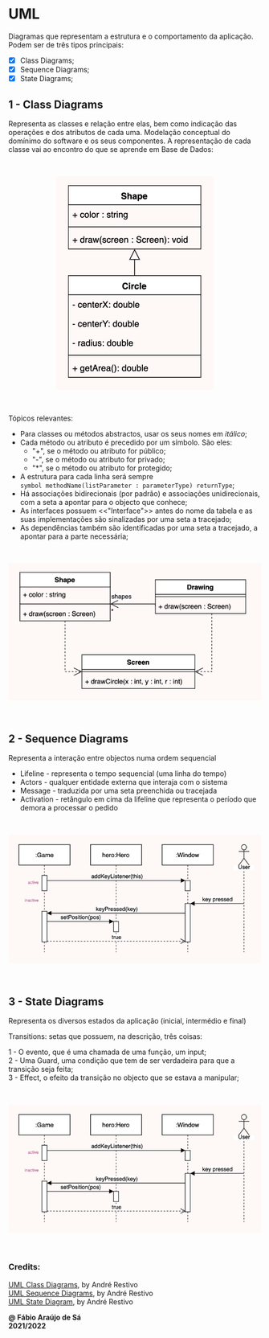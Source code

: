 # UML

Diagramas que representam a estrutura e o comportamento da aplicação. Podem ser de três tipos principais:

- [x] Class Diagrams;
- [x] Sequence Diagrams;
- [x] State Diagrams;

## 1 - Class Diagrams

Representa as classes e relação entre elas, bem como indicação das operações e dos atributos de cada uma.
Modelação conceptual do domínimo do software e os seus componentes.
A representação de cada classe vai ao encontro do que se aprende em Base de Dados:

<br/>
<p align = "center" >
  <img 
       title = "André Restivo UML"
       src = "../Images/inheritanceUML.png" 
       alt = "André Restivo UML" 
    />
</p>
<br>

Tópicos relevantes: <br>
- Para classes ou métodos abstractos, usar os seus nomes em *itálico*; <br>
- Cada método ou atributo é precedido por um símbolo. São eles: <br>
  - "+", se o método ou atributo for público; <br>
  - "-", se o método ou atributo for privado; <br>
  - "*", se o método ou atributo for protegido; <br>
- A estrutura para cada linha será sempre <br> `symbol methodName(listParameter : parameterType) returnType`; <br>
- Há associações bidirecionais (por padrão) e associações unidirecionais, com a seta a apontar para o objecto que conhece; <br>
- As interfaces possuem <<"Interface">> antes do nome da tabela e as suas implementações são sinalizadas por uma seta a tracejado; <br>
- As dependências também são identificadas por uma seta a tracejado, a apontar para a parte necessária; <br>

<br/>
<p align = "center" >
  <img 
       title = "André Restivo Dependency"
       src = "../Images/dependencyUML.png" 
       alt = "André Restivo Dependency" 
    />
</p>
<br>

## 2 - Sequence Diagrams

Representa a interação entre objectos numa ordem sequencial <br>

- Lifeline - representa o tempo sequencial (uma linha do tempo)
- Actors - qualquer entidade externa que interaja com o sistema
- Message - traduzida por uma seta preenchida ou tracejada
- Activation - retângulo em cima da lifeline que representa o período que demora a processar o pedido

<br/>
<p align = "center" >
  <img 
       title = "André Restivo Activation"
       src = "../Images/activationSequence.png" 
       alt = "André Restivo Activation" 
    />
</p>
<br>

## 3 - State Diagrams

Representa os diversos estados da aplicação (inicial, intermédio e final) <br>

Transitions: setas que possuem, na descrição, três coisas:

1 - O evento, que é uma chamada de uma função, um input; <br> 
2 - Uma Guard, uma condição que tem de ser verdadeira para que a transição seja feita; <br>
3 - Effect, o efeito da transição no objecto que se estava a manipular; <br>

<br/>
<p align = "center" >
  <img 
       title = "André Restivo State"
       src = "../Images/activationSequence.png" 
       alt = "André Restivo State" 
    />
</p>
<br>

### Credits: <br>
[UML Class Diagrams](https://web.fe.up.pt/~arestivo/presentation/uml-classes/#1), by André Restivo <br>
[UML Sequence Diagrams](https://web.fe.up.pt/~arestivo/presentation/uml-sequence/#1), by André Restivo <br>
[UML State Diagram](https://web.fe.up.pt/~arestivo/presentation/uml-state/#13), by André Restivo <br>

**@ Fábio Araújo de Sá** <br/>
**2021/2022**
